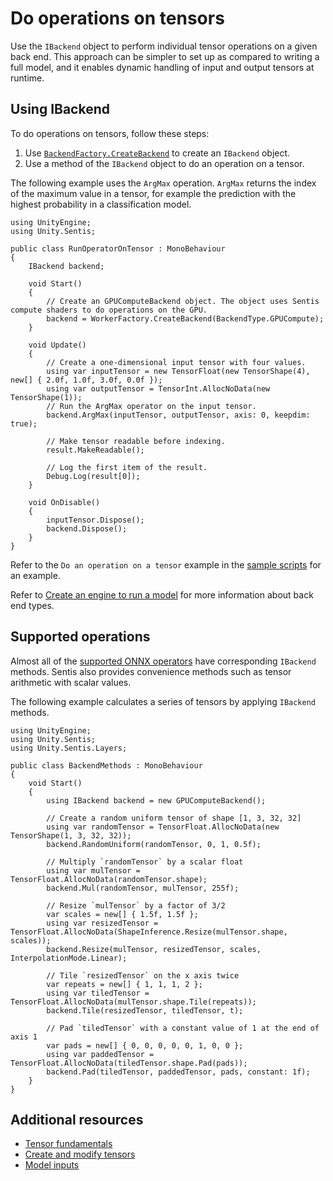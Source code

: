 # Do operations on tensors

Use the `IBackend` object to perform individual tensor operations on a given back end. This approach can be simpler to set up as compared to writing a full model, and it enables dynamic handling of input and output tensors at runtime.

## Using IBackend

To do operations on tensors, follow these steps:

1. Use [`BackendFactory.CreateBackend`](xref:Unity.Sentis.BackendFactory.CreateBackend(Unity.Sentis.BackendType)) to create an `IBackend` object.
2. Use a method of the `IBackend` object to do an operation on a tensor.

The following example uses the `ArgMax` operation. `ArgMax` returns the index of the maximum value in a tensor, for example the prediction with the highest probability in a classification model.

``` 
using UnityEngine;
using Unity.Sentis;

public class RunOperatorOnTensor : MonoBehaviour
{
    IBackend backend;

    void Start()
    {
        // Create an GPUComputeBackend object. The object uses Sentis compute shaders to do operations on the GPU.
        backend = WorkerFactory.CreateBackend(BackendType.GPUCompute);
    }
    
    void Update()
    {
        // Create a one-dimensional input tensor with four values.
        using var inputTensor = new TensorFloat(new TensorShape(4), new[] { 2.0f, 1.0f, 3.0f, 0.0f });
        using var outputTensor = TensorInt.AllocNoData(new TensorShape(1));
        // Run the ArgMax operator on the input tensor.
        backend.ArgMax(inputTensor, outputTensor, axis: 0, keepdim: true);

        // Make tensor readable before indexing.
        result.MakeReadable();

        // Log the first item of the result.
        Debug.Log(result[0]);
    }

    void OnDisable()
    {
        inputTensor.Dispose();
        backend.Dispose();
    }
}
```

Refer to the `Do an operation on a tensor` example in the [sample scripts](package-samples.md) for an example.

Refer to [Create an engine to run a model](create-an-engine.md) for more information about back end types.

## Supported operations

Almost all of the [supported ONNX operators](supported-operators.md) have corresponding `IBackend` methods. Sentis also provides convenience methods such as tensor arithmetic with scalar values.

The following example calculates a series of tensors by applying `IBackend` methods.

``` 
using UnityEngine;
using Unity.Sentis;
using Unity.Sentis.Layers;

public class BackendMethods : MonoBehaviour
{
    void Start()
    {
        using IBackend backend = new GPUComputeBackend();

        // Create a random uniform tensor of shape [1, 3, 32, 32]
        using var randomTensor = TensorFloat.AllocNoData(new TensorShape(1, 3, 32, 32));
        backend.RandomUniform(randomTensor, 0, 1, 0.5f);

        // Multiply `randomTensor` by a scalar float
        using var mulTensor = TensorFloat.AllocNoData(randomTensor.shape);
        backend.Mul(randomTensor, mulTensor, 255f);

        // Resize `mulTensor` by a factor of 3/2
        var scales = new[] { 1.5f, 1.5f };
        using var resizedTensor = TensorFloat.AllocNoData(ShapeInference.Resize(mulTensor.shape, scales));
        backend.Resize(mulTensor, resizedTensor, scales, InterpolationMode.Linear);

        // Tile `resizedTensor` on the x axis twice
        var repeats = new[] { 1, 1, 1, 2 };
        using var tiledTensor = TensorFloat.AllocNoData(mulTensor.shape.Tile(repeats));
        backend.Tile(resizedTensor, tiledTensor, t);

        // Pad `tiledTensor` with a constant value of 1 at the end of axis 1
        var pads = new[] { 0, 0, 0, 0, 0, 1, 0, 0 };
        using var paddedTensor = TensorFloat.AllocNoData(tiledTensor.shape.Pad(pads));
        backend.Pad(tiledTensor, paddedTensor, pads, constant: 1f);
    }
}
```

## Additional resources

- [Tensor fundamentals](tensor-fundamentals.md)
- [Create and modify tensors](do-basic-tensor-operations.md)
- [Model inputs](models-concept.md#model-inputs)
